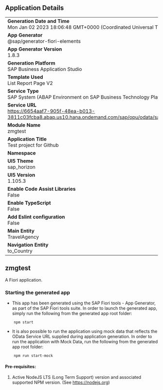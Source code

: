 ## Application Details
|               |
| ------------- |
|**Generation Date and Time**<br>Mon Jan 02 2023 18:06:48 GMT+0000 (Coordinated Universal Time)|
|**App Generator**<br>@sap/generator-fiori-elements|
|**App Generator Version**<br>1.8.3|
|**Generation Platform**<br>SAP Business Application Studio|
|**Template Used**<br>List Report Page V2|
|**Service Type**<br>SAP System (ABAP Environment on SAP Business Technology Platform)|
|**Service URL**<br>https://6654aaf7-905f-48ea-b013-3811c03fcba8.abap.us10.hana.ondemand.com/sap/opu/odata/sap/ZMG_UI_C_TRAVEL
|**Module Name**<br>zmgtest|
|**Application Title**<br>Test project for Github|
|**Namespace**<br>|
|**UI5 Theme**<br>sap_horizon|
|**UI5 Version**<br>1.105.3|
|**Enable Code Assist Libraries**<br>False|
|**Enable TypeScript**<br>False|
|**Add Eslint configuration**<br>False|
|**Main Entity**<br>TravelAgency|
|**Navigation Entity**<br>to_Country|

## zmgtest

A Fiori application.

### Starting the generated app

-   This app has been generated using the SAP Fiori tools - App Generator, as part of the SAP Fiori tools suite.  In order to launch the generated app, simply run the following from the generated app root folder:

```
    npm start
```

- It is also possible to run the application using mock data that reflects the OData Service URL supplied during application generation.  In order to run the application with Mock Data, run the following from the generated app root folder:

```
    npm run start-mock
```

#### Pre-requisites:

1. Active NodeJS LTS (Long Term Support) version and associated supported NPM version.  (See https://nodejs.org)


